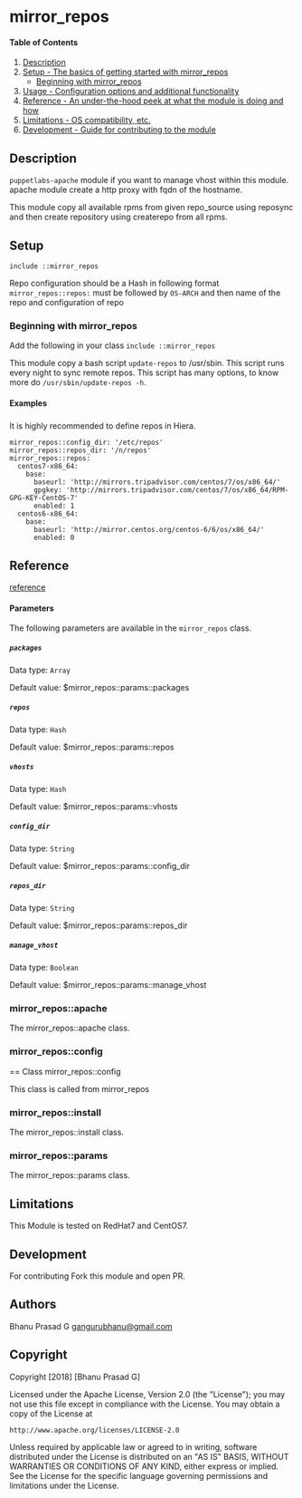# mirror_repos

#### Table of Contents

1. [Description](#description)
2. [Setup - The basics of getting started with mirror_repos](#setup)
    * [Beginning with mirror_repos](#beginning-with-mirror_repos)
3. [Usage - Configuration options and additional functionality](#examples)
4. [Reference - An under-the-hood peek at what the module is doing and how](#reference)
5. [Limitations - OS compatibility, etc.](#limitations)
6. [Development - Guide for contributing to the module](#development)

## Description

`puppetlabs-apache` module if you want to manage vhost within this module.
apache module create a http proxy with fqdn of the hostname.

This module copy all available rpms from given repo_source using reposync and
then create repository using createrepo from all rpms.

## Setup
`include ::mirror_repos`

Repo configuration should be a Hash in following format
`mirror_repos::repos:` must be followed by `OS-ARCH` and then
name of the repo and configuration of repo

### Beginning with mirror_repos

Add the following in your class
`include ::mirror_repos`

This module copy a bash script `update-repos` to /usr/sbin.
This script runs every night to sync remote repos.
This script has many options, to know more do `/usr/sbin/update-repos -h`.

#### Examples

#####

It is highly recommended to define repos in Hiera.
```
mirror_repos::config_dir: '/etc/repos'
mirror_repos::repos_dir: '/n/repos'
mirror_repos::repos:
  centos7-x86_64:
    base:
      baseurl: 'http://mirrors.tripadvisor.com/centos/7/os/x86_64/'
      gpgkey: 'http://mirrors.tripadvisor.com/centos/7/os/x86_64/RPM-GPG-KEY-CentOS-7'
      enabled: 1
  centos6-x86_64:
    base:
      baseurl: 'http://mirror.centos.org/centos-6/6/os/x86_64/'
      enabled: 0
```

## Reference
[reference](REFERENCE.md)

#### Parameters

The following parameters are available in the `mirror_repos` class.

##### `packages`

Data type: `Array`



Default value: $mirror_repos::params::packages

##### `repos`

Data type: `Hash`



Default value: $mirror_repos::params::repos

##### `vhosts`

Data type: `Hash`


Default value: $mirror_repos::params::vhosts

##### `config_dir`

Data type: `String`


Default value: $mirror_repos::params::config_dir

##### `repos_dir`

Data type: `String`


Default value: $mirror_repos::params::repos_dir

##### `manage_vhost`

Data type: `Boolean`


Default value: $mirror_repos::params::manage_vhost


### mirror_repos::apache

The mirror_repos::apache class.

### mirror_repos::config

== Class mirror_repos::config

This class is called from mirror_repos

### mirror_repos::install

The mirror_repos::install class.

### mirror_repos::params

The mirror_repos::params class.

## Limitations

This Module is tested on RedHat7 and CentOS7.

## Development

For contributing Fork this module and open PR.

Authors
-------

Bhanu Prasad G <gangurubhanu@gmail.com>

Copyright
---------
Copyright [2018] [Bhanu Prasad G]

Licensed under the Apache License, Version 2.0 (the "License");
you may not use this file except in compliance with the License.
You may obtain a copy of the License at

    http://www.apache.org/licenses/LICENSE-2.0

Unless required by applicable law or agreed to in writing, software
distributed under the License is distributed on an "AS IS" BASIS,
WITHOUT WARRANTIES OR CONDITIONS OF ANY KIND, either express or implied.
See the License for the specific language governing permissions and
limitations under the License.

